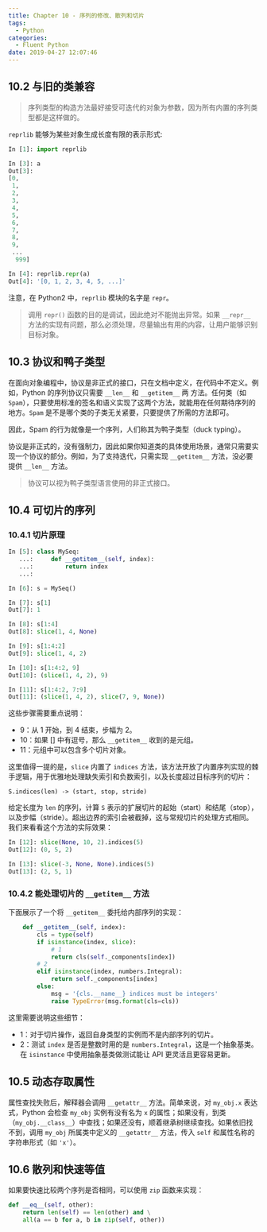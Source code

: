```yaml
---
title: Chapter 10 - 序列的修改、散列和切片
tags:
  - Python
categories:
  - Fluent Python
date: 2019-04-27 12:07:46
---
```




## 10.2 与旧的类兼容

> 序列类型的构造方法最好接受可迭代的对象为参数，因为所有内置的序列类型都是这样做的。

`reprlib` 能够为某些对象生成长度有限的表示形式:

```python
In [1]: import reprlib

In [3]: a
Out[3]:
[0,
 1,
 2,
 3,
 4,
 5,
 6,
 7,
 8,
 9,
 ...
  999]

In [4]: reprlib.repr(a)
Out[4]: '[0, 1, 2, 3, 4, 5, ...]'
```

注意，在 Python2 中，`reprlib` 模块的名字是 `repr`。

> 调用 `repr()` 函数的目的是调试，因此绝对不能抛出异常。如果 `__repr__` 方法的实现有问题，那么必须处理，尽量输出有用的内容，让用户能够识别目标对象。

## 10.3 协议和鸭子类型

在面向对象编程中，协议是非正式的接口，只在文档中定义，在代码中不定义。例如，Python 的序列协议只需要 `__len__` 和 `__getitem__` 两 方法。任何类（如 `Spam`），只要使用标准的签名和语义实现了这两个方法，就能用在任何期待序列的地方。`Spam` 是不是哪个类的子类无关紧要，只要提供了所需的方法即可。

因此，Spam 的行为就像是一个序列，人们称其为鸭子类型（duck typing）。

协议是非正式的，没有强制力，因此如果你知道类的具体使用场景，通常只需要实现一个协议的部分。例如，为了支持迭代，只需实现 `__getitem__` 方法，没必要提供 `__len__` 方法。

> 协议可以视为鸭子类型语言使用的非正式接口。

## 10.4 可切片的序列

### 10.4.1 切片原理

```python
In [5]: class MySeq:
   ...:     def __getitem__(self, index):
   ...:         return index
   ...:

In [6]: s = MySeq()

In [7]: s[1]
Out[7]: 1

In [8]: s[1:4]
Out[8]: slice(1, 4, None)

In [9]: s[1:4:2]
Out[9]: slice(1, 4, 2)

In [10]: s[1:4:2, 9]
Out[10]: (slice(1, 4, 2), 9) 

In [11]: s[1:4:2, 7:9]
Out[11]: (slice(1, 4, 2), slice(7, 9, None))
```

这些步骤需要重点说明：

- 9：从 1 开始，到 4 结束，步幅为 2。
- 10：如果 [] 中有逗号，那么 `__getitem__` 收到的是元组。
- 11：元组中可以包含多个切片对象。

这里值得一提的是，`slice` 内置了 `indices` 方法，该方法开放了内置序列实现的棘手逻辑，用于优雅地处理缺失索引和负数索引，以及长度超过目标序列的切片：

```
S.indices(len) -> (start, stop, stride)
```

给定长度为 `len` 的序列，计算 `S` 表示的扩展切片的起始（start）和结尾（stop），以及步幅（stride）。超出边界的索引会被截掉，这与常规切片的处理方式相同。我们来看看这个方法的实际效果：

```python
In [12]: slice(None, 10, 2).indices(5)
Out[12]: (0, 5, 2)

In [13]: slice(-3, None, None).indices(5)
Out[13]: (2, 5, 1)
```

### 10.4.2 能处理切片的 `__getitem__` 方法

下面展示了一个将 `__getitem__` 委托给内部序列的实现：

```python
    def __getitem__(self, index):
        cls = type(self)
        if isinstance(index, slice):
            # 1
            return cls(self._components[index])
        # 2
        elif isinstance(index, numbers.Integral):
            return self._components[index]
        else:
            msg = '{cls.__name__} indices must be integers'
            raise TypeError(msg.format(cls=cls))
```

这里需要说明这些细节：

- 1：对于切片操作，返回自身类型的实例而不是内部序列的切片。
- 2：测试 `index` 是否是整数时用的是 `numbers.Integral`，这是一个抽象基类。在 `isinstance` 中使用抽象基类做测试能让 API 更灵活且更容易更新。

## 10.5 动态存取属性

属性查找失败后，解释器会调用 `__getattr__` 方法。简单来说，对 `my_obj.x` 表达式，Python 会检查 `my_obj` 实例有没有名为 `x` 的属性；如果没有，到类（`my_obj.__class__`）中查找；如果还没有，顺着继承树继续查找。如果依旧找不到，调用 `my_obj` 所属类中定义的 `__getattr__` 方法，传入 `self` 和属性名称的字符串形式（如 `'x'`）。

## 10.6 散列和快速等值

如果要快速比较两个序列是否相同，可以使用 `zip` 函数来实现：

```python
def __eq__(self, other):
    return len(self) == len(other) and \
    all(a == b for a, b in zip(self, other))
```






